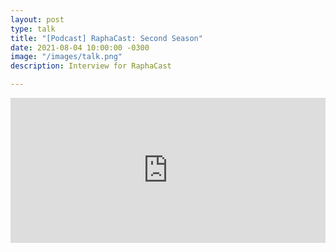 ```yaml
---
layout: post
type: talk
title: "[Podcast] RaphaCast: Second Season"
date: 2021-08-04 10:00:00 -0300
image: "/images/talk.png"
description: Interview for RaphaCast

---
```

<iframe src="https://open.spotify.com/embed/episode/3BcGfSv05EjQCGhwBc5k4G?theme=0" width="100%" height="232" frameBorder="0" allowtransparency="true" allow="encrypted-media"></iframe>